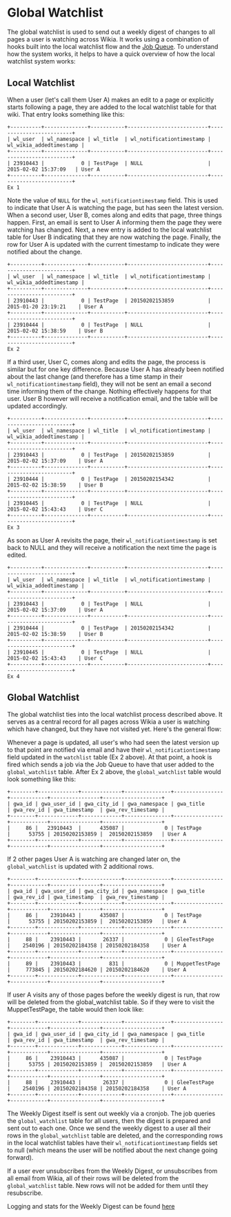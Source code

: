 # Global Watchlist

The global watchlist is used to send out a weekly digest of changes to all pages a user is watching across Wikia. It
works using a combination of hooks built into the local watchlist flow and the [Job Queue](https://one.wikia-inc.com/wiki/Engineering/Job_Queue).
To understand how the system works, it helps to have a quick overview of how the local watchlist system works:

## Local Watchlist
When a user (let's call them User A) makes an edit to a page or explicitly starts following a page, they are added to the local
watchlist table for that wiki. That entry looks something like this:

	+----------+--------------+-----------+--------------------------+-------------------------+
	| wl_user  | wl_namespace | wl_title  | wl_notificationtimestamp | wl_wikia_addedtimestamp |
	+----------+--------------+-----------+--------------------------+-------------------------+
	| 23910443 |            0 | TestPage  | NULL                     |   2015-02-02 15:37:09   | User A
	+----------+--------------+-----------+--------------------------+-------------------------+
	Ex 1

Note the value of `NULL` for the `wl_notificationtimestamp` field. This is used to indicate that User A is watching the
page, but has seen the latest version. When a second user, User B, comes along and edits that page, three things
happen. First, an email is sent to User A informing them the page they were watching has changed. Next, a new entry
is added to the local watchlist table for User B indicating that they are now watching the page. Finally, the row for
User A is updated with the current timestamp to indicate they were notified about the change.

	+----------+--------------+-----------+--------------------------+-------------------------+
	| wl_user  | wl_namespace | wl_title  | wl_notificationtimestamp | wl_wikia_addedtimestamp |
	+----------+--------------+-----------+--------------------------+-------------------------+
	| 23910443 |            0 | TestPage  | 20150202153859           |  2015-01-20 23:19:21    | User A
	+----------+--------------+-----------+--------------------------+-------------------------+
	| 23910444 |            0 | TestPage  | NULL                     |  2015-02-02 15:38:59    | User B
	+----------+--------------+-----------+--------------------------+-------------------------+
	Ex 2

If a third user, User C, comes along and edits the page, the process is similar but for one key difference. Because
User A has already been notified about the last change (and therefore has a time stamp in their `wl_notificationtimestamp`
field), they will not be sent an email a second time informing them of the change. Nothing effectively happens for that user.
User B however will receive a notification email, and the table will be updated accordingly.

	+----------+--------------+-----------+--------------------------+-------------------------+
	| wl_user  | wl_namespace | wl_title  | wl_notificationtimestamp | wl_wikia_addedtimestamp |
	+----------+--------------+-----------+--------------------------+-------------------------+
	| 23910443 |            0 | TestPage  | 20150202153859           |  2015-02-02 15:37:09    | User A
	+----------+--------------+-----------+--------------------------+-------------------------+
	| 23910444 |            0 | TestPage  | 20150202154342           |  2015-02-02 15:38:59    | User B
	+----------+--------------+-----------+--------------------------+-------------------------+
	| 23910445 |            0 | TestPage  | NULL                     |  2015-02-02 15:43:43    | User C
	+----------+--------------+-----------+--------------------------+-------------------------+
	Ex 3

As soon as User A revisits the page, their `wl_notificationtimestamp` is set back to NULL and they will receive a
notification the next time the page is edited.

	+----------+--------------+-----------+--------------------------+-------------------------+
	| wl_user  | wl_namespace | wl_title  | wl_notificationtimestamp | wl_wikia_addedtimestamp |
	+----------+--------------+-----------+--------------------------+-------------------------+
	| 23910443 |            0 | TestPage  | NULL                     |  2015-02-02 15:37:09    | User A
	+----------+--------------+-----------+--------------------------+-------------------------+
	| 23910444 |            0 | TestPage  | 20150202154342           |  2015-02-02 15:38:59    | User B
	+----------+--------------+-----------+--------------------------+-------------------------+
	| 23910445 |            0 | TestPage  | NULL                     |  2015-02-02 15:43:43    | User C
	+----------+--------------+-----------+--------------------------+-------------------------+
	Ex 4

## Global Watchlist
The global watchlist ties into the local watchlist process described above. It serves as a central record for all pages
across Wikia a user is watching which have changed, but they have not visited yet. Here's the general flow:

Whenever a page is updated, all user's who had seen the latest version up to that point are notified via email and have
their `wl_notificationtimestamp` field updated in the `watchlist` table (Ex 2 above). At that point, a hook is fired
which sends a job via the Job Queue to have that user added to the `global_watchlist` table. After Ex 2 above, the
`global_watchlist` table would look something like this:

	+--------+-------------+-------------+---------------+----------------+------------+----------------+-------------------+
	| gwa_id | gwa_user_id | gwa_city_id | gwa_namespace | gwa_title      | gwa_rev_id | gwa_timestamp  | gwa_rev_timestamp |
	+--------+-------------+-------------+---------------+----------------+------------+----------------+-------------------+
	|     86 |   23910443  |      435087 |             0 | TestPage       |      53755 | 20150202153859 |  20150202153859   | User A
	+--------+-------------+-------------+---------------+----------------+------------+----------------+-------------------+

If 2 other pages User A is watching are changed later on, the `global_watchlist` is updated with 2 additional rows.

	+--------+-------------+-------------+---------------+----------------+------------+----------------+-------------------+
	| gwa_id | gwa_user_id | gwa_city_id | gwa_namespace | gwa_title      | gwa_rev_id | gwa_timestamp  | gwa_rev_timestamp |
	+--------+-------------+-------------+---------------+----------------+------------+----------------+-------------------+
	|     86 |    23910443 |      435087 |             0 | TestPage       |      53755 | 20150202153859 |  20150202153859   | User A
	+--------+-------------+-------------+---------------+----------------+------------+----------------+-------------------+
	|     88 |    23910443 |       26337 |             0 | GleeTestPage   |    2540196 | 20150202184358 | 20150202184358    | User A
	+--------+-------------+-------------+---------------+----------------+------------+----------------+-------------------+
	|     89 |    23910443 |         831 |             0 | MuppetTestPage |     773845 | 20150202184620 | 20150202184620    | User A
	+--------+-------------+-------------+---------------+----------------+------------+----------------+-------------------+

If user A visits any of those pages before the weekly digest is run, that row will be deleted from the global_watchlist table.
So if they were to visit the MuppetTestPage, the table would then look like:

	+--------+-------------+-------------+---------------+----------------+------------+----------------+-------------------+
	| gwa_id | gwa_user_id | gwa_city_id | gwa_namespace | gwa_title      | gwa_rev_id | gwa_timestamp  | gwa_rev_timestamp |
	+--------+-------------+-------------+---------------+----------------+------------+----------------+-------------------+
	|     86 |    23910443 |      435087 |             0 | TestPage       |      53755 | 20150202153859 |  20150202153859   | User A
	+--------+-------------+-------------+---------------+----------------+------------+----------------+-------------------+
	|     88 |    23910443 |       26337 |             0 | GleeTestPage   |    2540196 | 20150202184358 | 20150202184358    | User A
	+--------+-------------+-------------+---------------+----------------+------------+----------------+-------------------+

The Weekly Digest itself is sent out weekly via a cronjob. The job queries the `global_watchlist` table for all
users, then the digest is prepared and sent out to each one. Once we send the weekly digest to a user all their rows in
the `global_watchlist` table are deleted, and the corresponding rows in the local watchlist tables have their `wl_notificationtimestamp`
fields set to null (which means the user will be notified about the next change going forward).

If a user ever unsubscribes from the Weekly Digest, or unsubscribes from all email from Wikia, all of their rows will be
deleted from the `global_watchlist` table. New rows will not be added for them until they resubscribe.

Logging and stats for the Weekly Digest can be found [here](https://kibana.wikia-inc.com/index.html#/dashboard/elasticsearch/Weekly%20Digest)